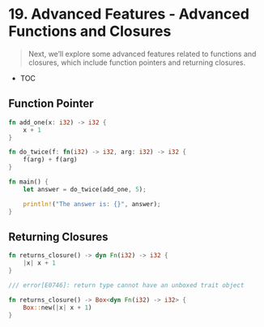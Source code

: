 # 19. Advanced Features - Advanced Functions and Closures

> Next, we’ll explore some advanced features related to functions and closures, which include function pointers and returning closures.
> 
- TOC

## Function Pointer

```rust
fn add_one(x: i32) -> i32 {
    x + 1
}

fn do_twice(f: fn(i32) -> i32, arg: i32) -> i32 {
    f(arg) + f(arg)
}

fn main() {
    let answer = do_twice(add_one, 5);

    println!("The answer is: {}", answer);
}
```

## Returning Closures

```rust
fn returns_closure() -> dyn Fn(i32) -> i32 {
    |x| x + 1
}

/// error[E0746]: return type cannot have an unboxed trait object
```

```rust
fn returns_closure() -> Box<dyn Fn(i32) -> i32> {
    Box::new(|x| x + 1)
}
```